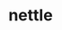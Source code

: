 ---
title: "nettle"
layout: cache
categories: [package, develop]
meta: {"versions": ["3.9.1"], "compilers": ["gcc@=10.2.1", "gcc@=7.5.0"], "oss": ["centos7", "ubuntu18.04"], "platforms": ["linux"], "targets": ["x86_64_v3"], "stacks": ["developer-tools", "developer-tools-manylinux2014", "root"], "num_specs": 8, "num_specs_by_stack": {"root": 8, "developer-tools-manylinux2014": 4, "developer-tools": 4}}
spec_details: [{"hash": "qav323viqaa6ks2uasl2ixxala6dkq3i", "compiler": "gcc@=10.2.1", "versions": ["3.9.1"], "os": "centos7", "platform": "linux", "target": "x86_64_v3", "variants": ["build_system=autotools"], "stacks": ["root", "developer-tools-manylinux2014"], "size": "-", "tarball": "https://binaries.spack.io/develop/build_cache/linux-centos7-x86_64_v3/gcc-10.2.1/nettle-3.9.1/linux-centos7-x86_64_v3-gcc-10.2.1-nettle-3.9.1-qav323viqaa6ks2uasl2ixxala6dkq3i.spack"}, {"hash": "2r6a2flmsxkzkpysheuxxu3zxn336ov5", "compiler": "gcc@=10.2.1", "versions": ["3.9.1"], "os": "centos7", "platform": "linux", "target": "x86_64_v3", "variants": ["build_system=autotools"], "stacks": ["root", "developer-tools-manylinux2014"], "size": "-", "tarball": "https://binaries.spack.io/develop/build_cache/linux-centos7-x86_64_v3/gcc-10.2.1/nettle-3.9.1/linux-centos7-x86_64_v3-gcc-10.2.1-nettle-3.9.1-2r6a2flmsxkzkpysheuxxu3zxn336ov5.spack"}, {"hash": "4c76uvsqw4otpqsqxlmpcti3ixriatyr", "compiler": "gcc@=10.2.1", "versions": ["3.9.1"], "os": "centos7", "platform": "linux", "target": "x86_64_v3", "variants": ["build_system=autotools"], "stacks": ["root", "developer-tools-manylinux2014"], "size": "-", "tarball": "https://binaries.spack.io/develop/build_cache/linux-centos7-x86_64_v3/gcc-10.2.1/nettle-3.9.1/linux-centos7-x86_64_v3-gcc-10.2.1-nettle-3.9.1-4c76uvsqw4otpqsqxlmpcti3ixriatyr.spack"}, {"hash": "rooronov6jytpjqis7owr3tjtd4g2brn", "compiler": "gcc@=10.2.1", "versions": ["3.9.1"], "os": "centos7", "platform": "linux", "target": "x86_64_v3", "variants": ["build_system=autotools"], "stacks": ["root", "developer-tools-manylinux2014"], "size": "-", "tarball": "https://binaries.spack.io/develop/build_cache/linux-centos7-x86_64_v3/gcc-10.2.1/nettle-3.9.1/linux-centos7-x86_64_v3-gcc-10.2.1-nettle-3.9.1-rooronov6jytpjqis7owr3tjtd4g2brn.spack"}, {"hash": "2rgqojs4dbl5s2glgp6jp66ubxwzoprs", "compiler": "gcc@=7.5.0", "versions": ["3.9.1"], "os": "ubuntu18.04", "platform": "linux", "target": "x86_64_v3", "variants": ["build_system=autotools"], "stacks": ["developer-tools", "root"], "size": "-", "tarball": "https://binaries.spack.io/develop/build_cache/linux-ubuntu18.04-x86_64_v3/gcc-7.5.0/nettle-3.9.1/linux-ubuntu18.04-x86_64_v3-gcc-7.5.0-nettle-3.9.1-2rgqojs4dbl5s2glgp6jp66ubxwzoprs.spack"}, {"hash": "w7fkmz5naii3znstivnpkkwubwzerrfb", "compiler": "gcc@=7.5.0", "versions": ["3.9.1"], "os": "ubuntu18.04", "platform": "linux", "target": "x86_64_v3", "variants": ["build_system=autotools"], "stacks": ["developer-tools", "root"], "size": "-", "tarball": "https://binaries.spack.io/develop/build_cache/linux-ubuntu18.04-x86_64_v3/gcc-7.5.0/nettle-3.9.1/linux-ubuntu18.04-x86_64_v3-gcc-7.5.0-nettle-3.9.1-w7fkmz5naii3znstivnpkkwubwzerrfb.spack"}, {"hash": "3nwedvlq6i67egbikfv5ui6fs6gjqiac", "compiler": "gcc@=7.5.0", "versions": ["3.9.1"], "os": "ubuntu18.04", "platform": "linux", "target": "x86_64_v3", "variants": ["build_system=autotools"], "stacks": ["developer-tools", "root"], "size": "-", "tarball": "https://binaries.spack.io/develop/build_cache/linux-ubuntu18.04-x86_64_v3/gcc-7.5.0/nettle-3.9.1/linux-ubuntu18.04-x86_64_v3-gcc-7.5.0-nettle-3.9.1-3nwedvlq6i67egbikfv5ui6fs6gjqiac.spack"}, {"hash": "zga66kpyenifg7tdfgjvnz3bqkgojhsp", "compiler": "gcc@=7.5.0", "versions": ["3.9.1"], "os": "ubuntu18.04", "platform": "linux", "target": "x86_64_v3", "variants": ["build_system=autotools"], "stacks": ["developer-tools", "root"], "size": "-", "tarball": "https://binaries.spack.io/develop/build_cache/linux-ubuntu18.04-x86_64_v3/gcc-7.5.0/nettle-3.9.1/linux-ubuntu18.04-x86_64_v3-gcc-7.5.0-nettle-3.9.1-zga66kpyenifg7tdfgjvnz3bqkgojhsp.spack"}]
---